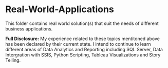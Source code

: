 # Real-World-Applications
This folder contains real world solution(s) that suit the needs of different business applications. 

**Full Disclosure:** My experience related to these topics mentitoned above has been declared by their current state. I intend to continue to learn different areas of Data Analytics and Reporting including SQL Server, Data Intergration with SSIS, Python Scripting, Tableau Visualizations and Story Telling.
